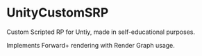 # UnityCustomSRP

Custom Scripted RP for Untiy, made in self-educational purposes.

Implements Forward+ rendering with Render Graph usage.
